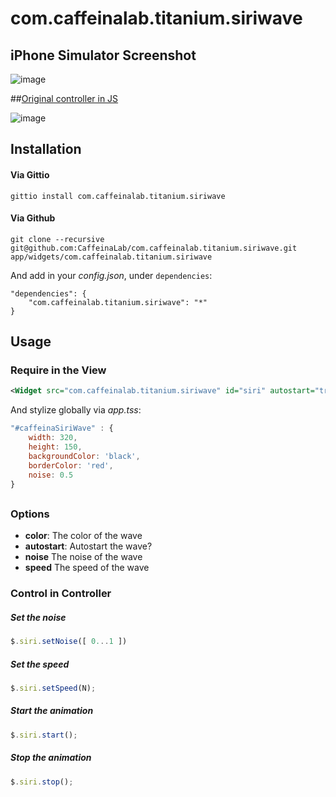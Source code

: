 com.caffeinalab.titanium.siriwave
=================================

## iPhone Simulator Screenshot
![image](http://f.cl.ly/items/33042k0o1R2K2y0S321g/Image%202014-06-09%20at%201.11.05%20pm.png)


##[Original controller in JS](https://github.com/CaffeinaLab/SiriWaveJS)

![image](http://f.cl.ly/items/2q0I101D2t0p0W1Y0215/SWave.gif)


## Installation

#### Via Gittio

```
gittio install com.caffeinalab.titanium.siriwave
```

#### Via Github

```
git clone --recursive git@github.com:CaffeinaLab/com.caffeinalab.titanium.siriwave.git app/widgets/com.caffeinalab.titanium.siriwave
```

And add in your *config.json*, under `dependencies`:

```
"dependencies": {
    "com.caffeinalab.titanium.siriwave": "*"
}
```

## Usage

### Require in the View

```xml
<Widget src="com.caffeinalab.titanium.siriwave" id="siri" autostart="true" noise="1" color="#fff" [args] />
```

And stylize globally via *app.tss*:

```javascript
"#caffeinaSiriWave" : {
	width: 320,
	height: 150,
	backgroundColor: 'black',
	borderColor: 'red',
	noise: 0.5
}
```
##
### Options

* **color**: The color of the wave
* **autostart**: Autostart the wave?
* **noise** The noise of the wave
* **speed** The speed of the wave


### Control in Controller

##### Set the noise

```javascript
$.siri.setNoise([ 0...1 ])
```

##### Set the speed

```javascript
$.siri.setSpeed(N);
```

##### Start the animation

```javascript
$.siri.start();
```

##### Stop the animation

```javascript
$.siri.stop();
```

